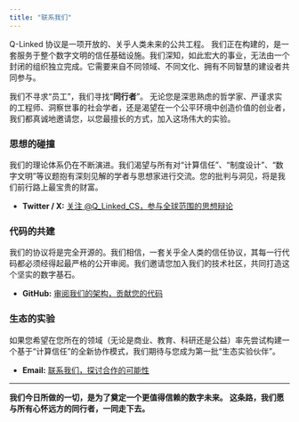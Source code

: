 ```yaml
---
title: "联系我们"
---
```


Q-Linked 协议是一项开放的、关乎人类未来的公共工程。
我们正在构建的，是一套服务于整个数字文明的信任基础设施。我们深知，如此宏大的事业，无法由一个封闭的组织独立完成。它需要来自不同领域、不同文化、拥有不同智慧的建设者共同参与。

我们不寻求“员工”，我们寻找“**同行者**”。
无论您是深思熟虑的哲学家、严谨求实的工程师、洞察世事的社会学者，还是渴望在一个公平环境中创造价值的创业者，我们都真诚地邀请您，以您最擅长的方式，加入这场伟大的实验。

### **思想的碰撞**

我们的理论体系仍在不断演进。我们渴望与所有对“计算信任”、“制度设计”、“数字文明”等议题抱有深刻见解的学者与思想家进行交流。您的批判与洞见，将是我们前行路上最宝贵的财富。

*   **Twitter / X:** [关注 @Q_Linked_CS，参与全球范围的思想辩论](https://twitter.com/Q_Linked_CS)

### **代码的共建**

我们的协议将是完全开源的。我们相信，一套关乎全人类的信任协议，其每一行代码都必须经得起最严格的公开审阅。我们邀请您加入我们的技术社区，共同打造这个坚实的数字基石。

*   **GitHub:** [审阅我们的架构，贡献您的代码](https://github.com/ArtiNexus/q-linked-protocol)

### **生态的实验**

如果您希望在您所在的领域（无论是商业、教育、科研还是公益）率先尝试构建一个基于“计算信任”的全新协作模式，我们期待与您成为第一批“生态实验伙伴”。

*   **Email:** [联系我们，探讨合作的可能性](mailto:wangyanbinoo@gmail.com)

---

**我们今日所做的一切，是为了奠定一个更值得信赖的数字未来。**
**这条路，我们愿与所有心怀远方的同行者，一同走下去。**
